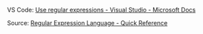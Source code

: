VS Code: [Use regular expressions - Visual Studio - Microsoft Docs](https://docs.microsoft.com/en-us/visualstudio/ide/using-regular-expressions-in-visual-studio?view=vs-2019)

Source: [Regular Expression Language - Quick Reference](https://docs.microsoft.com/en-us/dotnet/standard/base-types/regular-expression-language-quick-reference)